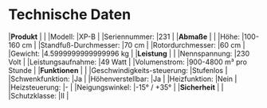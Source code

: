 ﻿# Technische Daten


|**Produkt** | |
|Modell: |XP-B |
|Seriennummer: |231 |
|**Abmaße** | |
|Höhe: |100-160 cm |
|Standfuß-Durchmesser: |70 cm |
|Rotordurchmesser: |60 cm |
|Gewicht: |4.5999999999999996 kg |
|**Leistung** | |
|Nennspannung: |230 Volt |
|Leistungsaufnahme: |49 Watt |
|Volumenstrom: |900-4800 m³ pro Stunde |
|**Funktionen** | |
|Geschwindigkeits-steuerung: |Stufenlos |
|Schwenkfunktion: |Ja |
|Höhenverstellbar: |Ja |
|Heizfunktion: |Nein |
|Heizsteuerung: |- |
|Neigungswinkel: |-15° / +35° |
|**Sicherheit** | |
|Schutzklasse: |II |